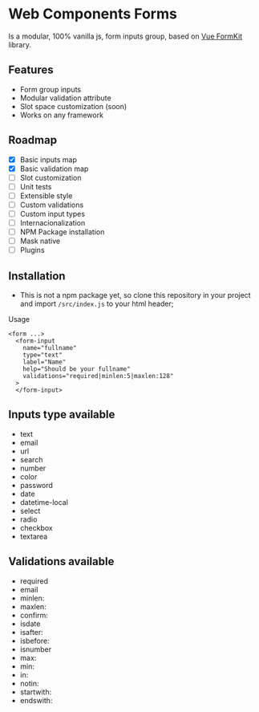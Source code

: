 # Web Components Forms

Is a modular, 100% vanilla js, form inputs group, based on [Vue FormKit](https://formkit.com/getting-started/what-is-formkit) library.

## Features
- Form group inputs
- Modular validation attribute
- Slot space customization (soon)
- Works on any framework

## Roadmap
- [x] Basic inputs map
- [x] Basic validation map
- [ ] Slot customization
- [ ] Unit tests
- [ ] Extensible style
- [ ] Custom validations
- [ ] Custom input types
- [ ] Internacionalization
- [ ] NPM Package installation
- [ ] Mask native
- [ ] Plugins

## Installation
 - This is not a npm package yet, so clone this repository in your project and import `/src/index.js` to your html header;

Usage
```
<form ...>
  <form-input 
    name="fullname" 
    type="text" 
    label="Name" 
    help="Should be your fullname"
    validations="required|minlen:5|maxlen:128" 
  >  
  </form-input>
```

## Inputs type available  
- text 
- email            
- url
- search
- number 
- color
- password
- date
- datetime-local
- select
- radio
- checkbox
- textarea 


## Validations available  
- required 
- email            
- minlen:<number>
- maxlen:<number>
- confirm:<other-field-name-above>
- isdate
- isafter:<yyyy-mm-dd>
- isbefore:<yyyy-mm-dd>
- isnumber
- max:<number>
- min:<number>
- in:<values-comma-separatelly> 
- notin:<values-comma-separatelly> 
- startwith:<any>
- endswith:<any>